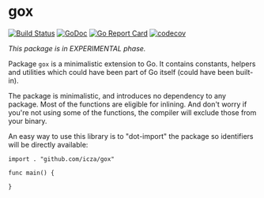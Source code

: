 # gox

[![Build Status](https://travis-ci.org/icza/gox.svg?branch=master)](https://travis-ci.org/icza/gox)
[![GoDoc](https://godoc.org/github.com/icza/gox?status.svg)](https://godoc.org/github.com/icza/gox)
[![Go Report Card](https://goreportcard.com/badge/github.com/icza/gox)](https://goreportcard.com/report/github.com/icza/gox)
[![codecov](https://codecov.io/gh/icza/gox/branch/master/graph/badge.svg)](https://codecov.io/gh/icza/gox)

_This package is in EXPERIMENTAL phase._

Package `gox` is a minimalistic extension to Go. It contains constants, helpers
and utilities which could have been part of Go itself (could have been
built-in).

The package is minimalistic, and introduces no dependency to any package.
Most of the functions are eligible for inlining. And don't worry if you're not
using some of the functions, the compiler will exclude those from your binary.

An easy way to use this library is to "dot-import" the package so identifiers
will be directly available:

    import . "github.com/icza/gox"

    func main() {

    }
